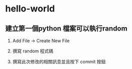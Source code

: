 # hello-world

## 建立第一個python 檔案可以執行random

1. Add File -> Create New File

1. 撰寫 random 程式碼

1. 撰寫此次修改的相關訊息並且按下 commit 按鈕

